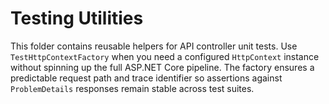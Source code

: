 # Testing Utilities

This folder contains reusable helpers for API controller unit tests. Use `TestHttpContextFactory` when you need a configured `HttpContext` instance without spinning up the full ASP.NET Core pipeline. The factory ensures a predictable request path and trace identifier so assertions against `ProblemDetails` responses remain stable across test suites.
